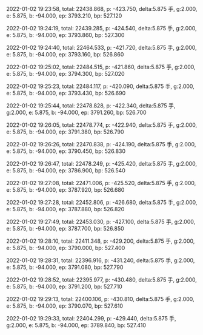 2022-01-02 19:23:58, total: 22438.868, p: -423.750, delta:5.875 手, g:2.000, e: 5.875, b: -94.000, ep: 3793.210, bp: 527.120

2022-01-02 19:24:19, total: 22439.285, p: -424.540, delta:5.875 手, g:2.000, e: 5.875, b: -94.000, ep: 3793.860, bp: 527.300

2022-01-02 19:24:40, total: 22464.533, p: -421.720, delta:5.875 手, g:2.000, e: 5.875, b: -94.000, ep: 3793.160, bp: 526.860

2022-01-02 19:25:02, total: 22484.515, p: -421.860, delta:5.875 手, g:2.000, e: 5.875, b: -94.000, ep: 3794.300, bp: 527.020

2022-01-02 19:25:23, total: 22484.117, p: -420.090, delta:5.875 手, g:2.000, e: 5.875, b: -94.000, ep: 3793.430, bp: 526.690

2022-01-02 19:25:44, total: 22478.828, p: -422.340, delta:5.875 手, g:2.000, e: 5.875, b: -94.000, ep: 3791.260, bp: 526.700

2022-01-02 19:26:05, total: 22478.774, p: -422.940, delta:5.875 手, g:2.000, e: 5.875, b: -94.000, ep: 3791.380, bp: 526.790

2022-01-02 19:26:26, total: 22470.838, p: -424.190, delta:5.875 手, g:2.000, e: 5.875, b: -94.000, ep: 3790.450, bp: 526.830

2022-01-02 19:26:47, total: 22478.249, p: -425.420, delta:5.875 手, g:2.000, e: 5.875, b: -94.000, ep: 3786.900, bp: 526.540

2022-01-02 19:27:08, total: 22471.006, p: -425.520, delta:5.875 手, g:2.000, e: 5.875, b: -94.000, ep: 3787.920, bp: 526.680

2022-01-02 19:27:28, total: 22452.806, p: -426.680, delta:5.875 手, g:2.000, e: 5.875, b: -94.000, ep: 3787.880, bp: 526.820

2022-01-02 19:27:49, total: 22453.030, p: -427.100, delta:5.875 手, g:2.000, e: 5.875, b: -94.000, ep: 3787.700, bp: 526.850

2022-01-02 19:28:10, total: 22411.348, p: -429.200, delta:5.875 手, g:2.000, e: 5.875, b: -94.000, ep: 3790.000, bp: 527.400

2022-01-02 19:28:31, total: 22396.916, p: -431.240, delta:5.875 手, g:2.000, e: 5.875, b: -94.000, ep: 3791.080, bp: 527.790

2022-01-02 19:28:52, total: 22395.977, p: -430.480, delta:5.875 手, g:2.000, e: 5.875, b: -94.000, ep: 3791.200, bp: 527.710

2022-01-02 19:29:13, total: 22400.106, p: -430.810, delta:5.875 手, g:2.000, e: 5.875, b: -94.000, ep: 3790.070, bp: 527.610

2022-01-02 19:29:33, total: 22404.299, p: -429.440, delta:5.875 手, g:2.000, e: 5.875, b: -94.000, ep: 3789.840, bp: 527.410